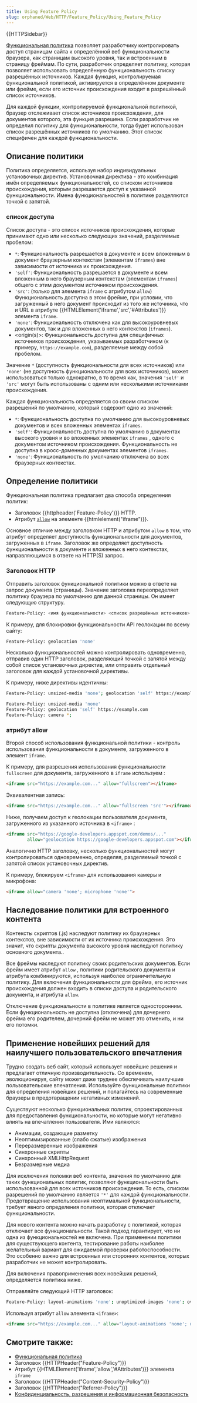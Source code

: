 ```yaml
---
title: Using Feature Policy
slug: orphaned/Web/HTTP/Feature_Policy/Using_Feature_Policy
---
```


{{HTTPSidebar}}

[Функциональная политика](/ru/docs/Web/HTTP/Feature_Policy) позволяет разработчику контролировать доступ страницам сайта к определённой веб функциональности браузера, как страницам высокого уровня, так и встроенным в страницу фреймам. По сути, разработчик определяет политику, которая позволяет использовать определённую функциональность списку разрешённых источников. Каждая функция, контролируемая функциональной политикой, активируется в определённом документе или фрейме, если его источник происхождения входит в разрешённый список источников.

Для каждой функции, контролируемой функциональной политикой, браузер отслеживает список источников происхождения, для документов которого, эта функция разрешена. Если разработчик не определил политику для функциональности, тогда будет использован список разрешённых источников по умолчанию. Этот список специфичен для каждой функциональности.

## Описание политики

Политика определяется, используя набор индивидуальных установочных директив. Установочная директива - это комбинация имён определяемых функциональностей, со списком источников происхождения, которым разрешается доступ к указанной функциональности. Имена функциональностей в политике разделяются точкой с запятой.

### список доступа

Список доступа - это список источников происхождения, которые принимают одно или несколько следующих значений, разделяемых пробелом:

- `*`: Функциональность разрешается в документе и всем вложенным в документ браузерным контекстам (элементам `iframes`) вне зависимости от источника их происхождения.
- `'self'`: Функциональность разрешается в документе и всем вложенным в него браузерным контекстам (элементам `iframes`) общего с этим документом источником происхождения.
- `'src'`: (только для элемента `iframe` с атрибутом `allow`) Функциональность доступна в этом фрейме, при условии, что загруженный в него документ происходит из того же источника, что и URL в атрибуте {{HTMLElement('iframe','src','#Attributes')}} элемента `iframe`.
- `'none'`: Функциональность отключена как для высокоуровневых документов, так и для вложенных в него контекстов (`iframes`).
- \<origin(s)>: Функциональность доступна для специфичных источников происхождения, указываемых разработчиком (к примеру, `https://example.com`), разделяемые между собой пробелом.

Значение `*` (доступность функциональности для всех источников) или `'none'` (не доступность функциональности для всех источников), может использоваться только однократно, в то время как, значения `'self'` и `'src'` могут быть использованы с одним или несколькими источниками происхождения.

Каждая функциональность определяется со своим списком разрешений по умолчанию, который содержит одно из значений:

- `*`: Функциональность доступна по умолчанию для высокоуровневых документов и всех вложенных элементах `iframes`.
- `'self'`: Функциональность доступна по умолчанию в документах высокого уровня и во вложенных элементах `iframes` , одного с документом источником происхождения. Функциональность не доступна в кросс-доменных документах элементов `iframes.`
- `'none'`: Функциональность по умолчанию отключена во всех браузерных контекстах.

## Определение политики

Функциональная политика предлагает два способа определения политик:

- Заголовок {{httpheader('Feature-Policy')}} HTTP.
- Атрибут [`allow`](/ru/docs/Web/HTML/Element/iframe#allow) на элементе {{htmlelement("iframe")}}.

Основное отличие между заголовком HTTP и атрибутом `allow` в том, что атрибут определяет доступность функциональности для документов, загруженных в `iframe`. Заголовок же определяет доступность функциональности в документе и вложенных в него контекстах, направляющимся в ответе на HTTP(S) запрос.

### Заголовок HTTP

Отправить заголовок функциональной политики можно в ответе на запрос документа (страницы). Значение заголовка переопределяет политику браузера по умолчанию для данной страницы. Он имеет следующую структуру.

```bash
Feature-Policy: <имя функциональности> <список разрешённых источников>
```

К примеру, для блокировки функциональности API геолокации по всему сайту:

```bash
Feature-Policy: geolocation 'none'
```

Несколько функциональностей можно контролировать одновременно, отправив один HTTP заголовок, разделяющий точкой с запятой между собой список установочных директив, или отправить отдельный заголовок для каждой установочной директивы.

К примеру, ниже директивы идентичны:

```bash
Feature-Policy: unsized-media 'none'; geolocation 'self' https://example.com; camera *;

Feature-Policy: unsized-media 'none'
Feature-Policy: geolocation 'self' https://example.com
Feature-Policy: camera *;
```

### атрибут allow

Второй способ использования функциональной политики - контроль использования функциональности в документе, загруженного в элемент `iframe`.

К примеру, для разрешения использования функциональности `fullscreen` для документа, загруженного в `iframe` используем :

```html
<iframe src="https://example.com..." allow="fullscreen"></iframe>
```

Эквивалентная запись:

```html
<iframe src="https://example.com..." allow="fullscreen 'src'"></iframe>
```

Ниже, получаем доступ к геолокации пользователя документа, загруженного из указанного источника в `<iframe>` :

```html
<iframe src="https://google-developers.appspot.com/demos/..."
        allow="geolocation https://google-developers.appspot.com"></iframe>
```

Аналогично HTTP заголовку, несколько функциональностей могут контролироваться одновременно, определяя, разделяемый точкой с запятой список установочных директив.

К примеру, блокируем `<iframe>` для использования камеры и микрофона:

```html
<iframe allow="camera 'none'; microphone 'none'">
```

## Наследование политики для встроенного контента

Контексты скриптов (.js) наследуют политику их браузерных контекстов, вне зависимости от их источника происхождения. Это значит, что скрипты документа высокого уровня наследуют политику основного документа..

Все фреймы наследуют политику своих родительских документов. Если фрейм имеет атрибут `allow` , политики родительского документа и атрибута комбинируются, используя наиболее ограничительную политику. Для включения функциональности для фрейма, его источник происхождения должен входить в списки доступа и родительского документа, и атрибута `allow`.

Отключение функциональности в политике является односторонним. Если функциональность не доступна (отключена) для дочернего фрейма его родителем, дочерний фрейм не может это отменить, и ни его потомки.

## Применение новейших решений для наилучшего пользовательского впечатления

Трудно создать веб сайт, который использует новейшие решения и предлагает отличную производительность. Со временем, эволюционируя, сайту может даже труднее обеспечивать наилучшие пользовательские впечатления. Используйте функциональные политики для определения новейших решений, и полагайтесь на современные браузеры в предотвращении негативных изменений.

Существуют несколько функциональных политик, спроектированных для предоставления функциональности, но которые могут негативно влиять на впечатления пользователя. Ими являются:

- Анимации, создающие разметку
- Неоптимизированные (слабо сжатые) изображения
- Переразмеренные изображения
- Синхронные скрипты
- Синхронный XMLHttpRequest
- Безразмерные медиа

Для исключения поломки веб контента, значения по умолчанию для таких функциональных политик, позволяют функциональности быть использованной для всех источников происхождения. То есть, списком разрешений по умолчанию является `'*'` для каждой функциональности. Предотвращение использования неоптимальной функциональности, требует явного определения политики, которая отключает функциональности.

Для нового контента можно начать разработку с политикой, которая отключает все функциональности. Такой подход гарантирует, что ни одна из функциональностей не включена. При применении политики для существующего контента, тестирование работы наиболее желательный вариант для ожидаемой проверки работоспособности. Это особенно важно для встроенных или сторонних контентов, которых разработчик не может контролировать.

Для включения правоприменения всех новейших решений, определяется политика ниже.

Отправляйте следующий HTTP заголовок:

```bash
Feature-Policy: layout-animations 'none'; unoptimized-images 'none'; oversized-images 'none'; sync-script 'none'; sync-xhr 'none'; unsized-media 'none';
```

Используя атрибут `allow` элемента `<iframe>`:

```html
<iframe src="https://example.com..." allow="layout-animations 'none'; unoptimized-images 'none'; oversized-images 'none'; sync-script 'none'; sync-xhr 'none'; unsized-media 'none';"></iframe>
```

## Смотрите также:

- [Функциональная политика](/ru/docs/Web/HTTP/Feature_Policy)
- Заголовок {{HTTPHeader("Feature-Policy")}}
- Атрибут {{HTMLElement('iframe','allow','#Attributes')}} элемента `iframe`
- Заголовок {{HTTPHeader("Content-Security-Policy")}}
- Заголовок {{HTTPHeader("Referrer-Policy")}}
- [Конфиденциальность, разрешения и информационная безопасность](/ru/docs/Web/Privacy)
